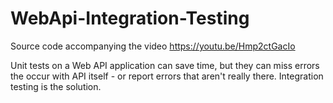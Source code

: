 # WebApi-Integration-Testing
Source code accompanying the video https://youtu.be/Hmp2ctGacIo

Unit tests on a Web API application can save time, but they can miss errors the occur with API itself - or report errors that aren't really there. Integration testing is the solution.
